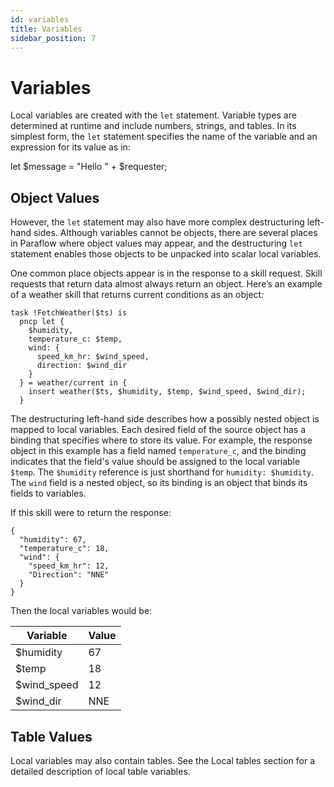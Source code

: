 ```yaml
---
id: variables
title: Variables
sidebar_position: 7
---
```


# Variables

Local variables are created with the `let` statement. Variable types are determined at runtime and include numbers, strings, and tables. In its simplest form, the `let` statement specifies the name of the variable and an expression for its value as in:

let $message = "Hello " + $requester;

## Object Values

However, the `let` statement may also have more complex destructuring left-hand sides. Although variables cannot be objects, there are several places in Paraflow where object values may appear, and the destructuring `let` statement enables those objects to be unpacked into scalar local variables.

One common place objects appear is in the response to a skill request. Skill requests that return data almost always return an object. Here’s an example of a weather skill that returns current conditions as an object:
```
task !FetchWeather($ts) is
  pncp let {
    $humidity,
    temperature_c: $temp,
    wind: {
      speed_km_hr: $wind_speed,
      direction: $wind_dir
    }
  } = weather/current in {
    insert weather($ts, $humidity, $temp, $wind_speed, $wind_dir);
  }
```
The destructuring left-hand side describes how a possibly nested object is mapped to local variables. Each desired field of the source object has a binding that specifies where to store its value. For example, the response object in this example has a field named `temperature_c`, and the binding indicates that the field's value should be assigned to the local variable `$temp`. The `$humidity` reference is just shorthand for `humidity: $humidity`. The `wind` field is a nested object, so its binding is an object that binds its fields to variables.

If this skill were to return the response:
```
{
  "humidity": 67,
  "temperature_c": 18,
  "wind": {
    "speed_km_hr": 12,
    "Direction": "NNE"
  }
}
```
Then the local variables would be:

| Variable     | Value |
|--------------|-------|
| $humidity    | 67    |
| $temp        | 18    |
| $wind_speed  | 12    |
| $wind_dir    | NNE   |


## Table Values

Local variables may also contain tables. See the Local tables section for a detailed description of local table variables.
